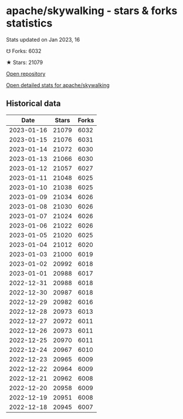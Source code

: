 # apache/skywalking - stars & forks statistics

Stats updated on Jan 2023, 16

☋ Forks: 6032

★ Stars: 21079

[Open repository](https://github.com/apache/skywalking)

[Open detailed stats for apache/skywalking](https://reviewgithub.com/rep/apache/skywalking)

## Historical data
| Date | Stars | Forks |
|------|-------|-------|
| 2023-01-16 | 21079 | 6032 | 
| 2023-01-15 | 21076 | 6031 | 
| 2023-01-14 | 21072 | 6030 | 
| 2023-01-13 | 21066 | 6030 | 
| 2023-01-12 | 21057 | 6027 | 
| 2023-01-11 | 21048 | 6025 | 
| 2023-01-10 | 21038 | 6025 | 
| 2023-01-09 | 21034 | 6026 | 
| 2023-01-08 | 21030 | 6026 | 
| 2023-01-07 | 21024 | 6026 | 
| 2023-01-06 | 21022 | 6026 | 
| 2023-01-05 | 21020 | 6025 | 
| 2023-01-04 | 21012 | 6020 | 
| 2023-01-03 | 21000 | 6019 | 
| 2023-01-02 | 20992 | 6018 | 
| 2023-01-01 | 20988 | 6017 | 
| 2022-12-31 | 20988 | 6018 | 
| 2022-12-30 | 20987 | 6018 | 
| 2022-12-29 | 20982 | 6016 | 
| 2022-12-28 | 20973 | 6013 | 
| 2022-12-27 | 20972 | 6011 | 
| 2022-12-26 | 20973 | 6011 | 
| 2022-12-25 | 20970 | 6011 | 
| 2022-12-24 | 20967 | 6010 | 
| 2022-12-23 | 20965 | 6009 | 
| 2022-12-22 | 20964 | 6009 | 
| 2022-12-21 | 20962 | 6008 | 
| 2022-12-20 | 20958 | 6009 | 
| 2022-12-19 | 20951 | 6008 | 
| 2022-12-18 | 20945 | 6007 | 

